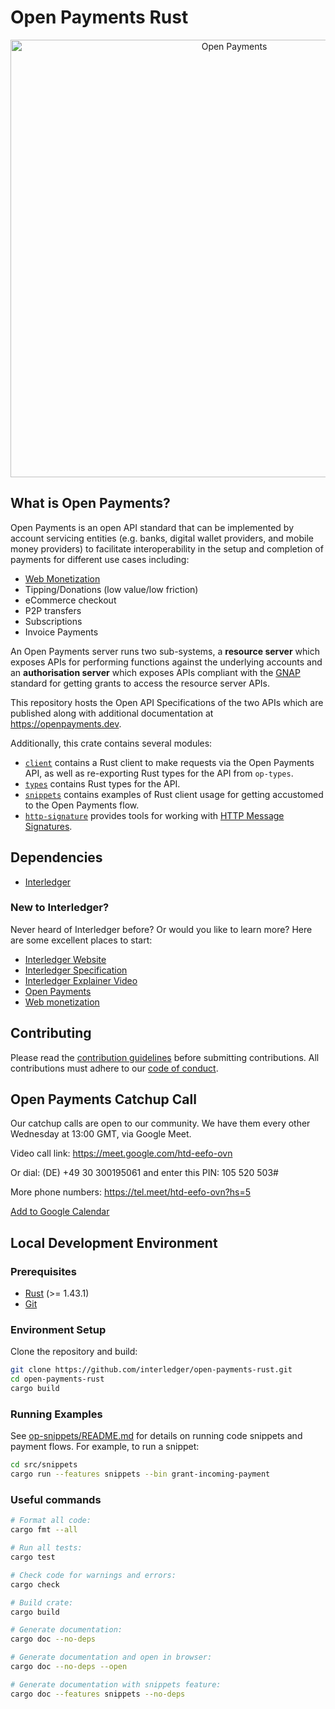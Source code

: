 # Open Payments Rust

<p align="center">
  <img src="https://raw.githubusercontent.com/interledger/open-payments/main/docs/public/img/logo.svg" width="700" alt="Open Payments">
</p>

## What is Open Payments?

Open Payments is an open API standard that can be implemented by account servicing entities (e.g. banks, digital wallet providers, and mobile money providers) to facilitate interoperability in the setup and completion of payments for different use cases including:

- [Web Monetization](https://webmonetization.org)
- Tipping/Donations (low value/low friction)
- eCommerce checkout
- P2P transfers
- Subscriptions
- Invoice Payments

An Open Payments server runs two sub-systems, a **resource server** which exposes APIs for performing functions against the
underlying accounts and an **authorisation server** which exposes APIs compliant with the
[GNAP](https://datatracker.ietf.org/doc/html/draft-ietf-gnap-core-protocol) standard for getting grants to access the resource server
APIs.

This repository hosts the Open API Specifications of the two APIs which are published along with additional documentation at
https://openpayments.dev.

Additionally, this crate contains several modules:

- [`client`](./client) contains a Rust client to make requests via the Open Payments API, as well as re-exporting Rust types for the API from `op-types`.
- [`types`](./types) contains Rust types for the API.
- [`snippets`](./snippets) contains examples of Rust client usage for getting accustomed to the Open Payments flow.
- [`http-signature`](./http-signature) provides tools for working with [HTTP Message Signatures](https://datatracker.ietf.org/doc/draft-ietf-httpbis-message-signatures).

## Dependencies

- [Interledger](https://interledger.org/developers/rfcs/interledger-protocol/)

### New to Interledger?

Never heard of Interledger before? Or would you like to learn more? Here are some excellent places to start:

- [Interledger Website](https://interledger.org/)
- [Interledger Specification](https://interledger.org/developers/rfcs/interledger-protocol/)
- [Interledger Explainer Video](https://twitter.com/Interledger/status/1567916000074678272)
- [Open Payments](https://openpayments.dev/)
- [Web monetization](https://webmonetization.org/)

## Contributing

Please read the [contribution guidelines](.github/contributing.md) before submitting contributions. All contributions must adhere to our [code of conduct](.github/code_of_conduct.md).

## Open Payments Catchup Call

Our catchup calls are open to our community. We have them every other Wednesday at 13:00 GMT, via Google Meet.

Video call link: https://meet.google.com/htd-eefo-ovn

Or dial: (DE) +49 30 300195061 and enter this PIN: 105 520 503#

More phone numbers: https://tel.meet/htd-eefo-ovn?hs=5

[Add to Google Calendar](https://calendar.google.com/calendar/event?action=TEMPLATE&tmeid=MDNjYTdhYmE5MTgwNGJhMmIxYmU0YWFkMzI2NTFmMjVfMjAyNDA1MDhUMTIwMDAwWiBjX2NqMDI3Z21oc3VqazkxZXZpMjRkOXB2bXQ0QGc&tmsrc=c_cj027gmhsujk91evi24d9pvmt4%40group.calendar.google.com&scp=ALL)

## Local Development Environment

### Prerequisites

- [Rust](https://www.rust-lang.org/tools/install) (>= 1.43.1)
- [Git](https://git-scm.com/downloads)

### Environment Setup

Clone the repository and build:

```sh
git clone https://github.com/interledger/open-payments-rust.git
cd open-payments-rust
cargo build
```

### Running Examples

See [op-snippets/README.md](./op-snippets/README.md) for details on running code snippets and payment flows. For example, to run a snippet:

```sh
cd src/snippets
cargo run --features snippets --bin grant-incoming-payment
```

### Useful commands

```sh
# Format all code:
cargo fmt --all

# Run all tests:
cargo test

# Check code for warnings and errors:
cargo check

# Build crate:
cargo build

# Generate documentation:
cargo doc --no-deps

# Generate documentation and open in browser:
cargo doc --no-deps --open

# Generate documentation with snippets feature:
cargo doc --features snippets --no-deps
```
